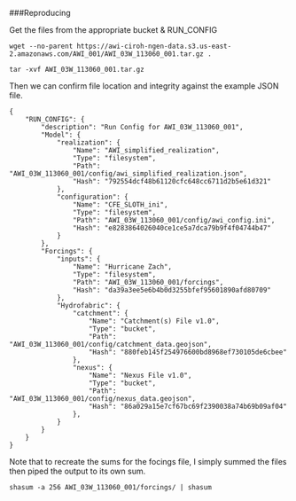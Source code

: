 ###Reproducing

Get the files from the appropriate bucket & RUN_CONFIG
```
wget --no-parent https://awi-ciroh-ngen-data.s3.us-east-2.amazonaws.com/AWI_001/AWI_03W_113060_001.tar.gz .

tar -xvf AWI_03W_113060_001.tar.gz
```
Then we can confirm file location and integrity against the example JSON file.
```
{
	"RUN_CONFIG": {
		"description": "Run Config for AWI_03W_113060_001",
		"Model": {
			"realization": {
				"Name": "AWI_simplified_realization",
				"Type": "filesystem",
				"Path": "AWI_03W_113060_001/config/awi_simplified_realization.json",
				"Hash": "792554dcf48b61120cfc648cc6711d2b5e61d321"
			},
			"configuration": {
				"Name": "CFE_SLOTH_ini",
				"Type": "filesystem",
				"Path": "AWI_03W_113060_001/config/awi_config.ini",
				"Hash": "e8283864026040ce1ce5a7dca79b9f4f04744b47"
			}
		},
		"Forcings": {
			"inputs": {
				"Name": "Hurricane Zach",
				"Type": "filesystem",
				"Path": "AWI_03W_113060_001/forcings",
				"Hash": "da39a3ee5e6b4b0d3255bfef95601890afd80709"
			},
			"Hydrofabric": {
				"catchment": {
					"Name": "Catchment(s) File v1.0",
					"Type": "bucket",
					"Path": "AWI_03W_113060_001/config/catchment_data.geojson",
					"Hash": "880feb145f254976600bd8968ef730105de6cbee"
				},
				"nexus": {
					"Name": "Nexus File v1.0",
					"Type": "bucket",
					"Path": "AWI_03W_113060_001/config/nexus_data.geojson",
					"Hash": "86a029a15e7cf67bc69f2390038a74b69b09af04"
				},
			}
		}
	}
}
```
Note that to recreate the sums for the focings file, I simply summed the files then piped the output to its own sum.
```
shasum -a 256 AWI_03W_113060_001/forcings/ | shasum
```
